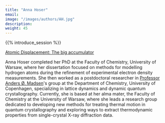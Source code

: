 ```yaml
---
title: "Anna Hoser"
email: 
image: "/images/authors/AH.jpg"
description: 
weight: 45
---
```


{{% introduce_session %}}

[Atomic Displacement: The big accumulator](/topics/10_atomic-displacement)


Anna Hoser completed her PhD at the Faculty of Chemistry, University of Warsaw, where her dissertation focused on methods for modelling hydrogen atoms during the refinement of experimental electron density measurements. She then worked as a postdoctoral researcher in [Professor Anders Ø. Madsen](/authors/anders-madsen)'s group at the Department of Chemistry, University of Copenhagen, specializing in lattice dynamics and dynamic quantum crystallography. Currently, she is based at her alma mater, the Faculty of Chemistry at the University of Warsaw, where she leads a research group dedicated to developing new methods for treating thermal motion in quantum crystallography and exploring ways to extract thermodynamic properties from single-crystal X-ray diffraction data.